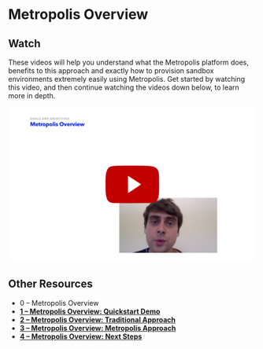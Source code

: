 # Metropolis Overview

## Watch 

These videos will help you understand what the Metropolis platform does, benefits to this approach and exactly how to provision sandbox environments extremely easily using Metropolis.  Get started by watching this video, and then continue watching the videos down below, to learn more in depth.

[![0 – Metropolis Overview](overview.png)](#)

## Other Resources

* 0 – Metropolis Overview
* **[1 – Metropolis Overview: Quickstart Demo](/overview/1.md)**
* **[2 – Metropolis Overview: Traditional Approach](/overview/2.md)**
* **[3 – Metropolis Overview: Metropolis Approach](/overview/3.md)**
* **[4 – Metropolis Overview: Next Steps](/overview/4.md)**
